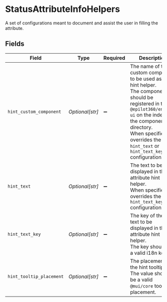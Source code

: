 # StatusAttributeInfoHelpers

A set of configurations meant to document and assist the user in filling the attribute.


## Fields

| Field                                                                                                                                                                                                                                                     | Type                                                                                                                                                                                                                                                      | Required                                                                                                                                                                                                                                                  | Description                                                                                                                                                                                                                                               | Example                                                                                                                                                                                                                                                   |
| --------------------------------------------------------------------------------------------------------------------------------------------------------------------------------------------------------------------------------------------------------- | --------------------------------------------------------------------------------------------------------------------------------------------------------------------------------------------------------------------------------------------------------- | --------------------------------------------------------------------------------------------------------------------------------------------------------------------------------------------------------------------------------------------------------- | --------------------------------------------------------------------------------------------------------------------------------------------------------------------------------------------------------------------------------------------------------- | --------------------------------------------------------------------------------------------------------------------------------------------------------------------------------------------------------------------------------------------------------- |
| `hint_custom_component`                                                                                                                                                                                                                                   | *Optional[str]*                                                                                                                                                                                                                                           | :heavy_minus_sign:                                                                                                                                                                                                                                        | The name of the custom component to be used as the hint helper.<br/>The component should be registered in the `@epilot360/entity-ui` on the index of the components directory.<br/>When specified it overrides the `hint_text` or `hint_text_key` configuration.<br/> |                                                                                                                                                                                                                                                           |
| `hint_text`                                                                                                                                                                                                                                               | *Optional[str]*                                                                                                                                                                                                                                           | :heavy_minus_sign:                                                                                                                                                                                                                                        | The text to be displayed in the attribute hint helper.<br/>When specified it overrides the `hint_text_key` configuration.<br/>                                                                                                                            |                                                                                                                                                                                                                                                           |
| `hint_text_key`                                                                                                                                                                                                                                           | *Optional[str]*                                                                                                                                                                                                                                           | :heavy_minus_sign:                                                                                                                                                                                                                                        | The key of the hint text to be displayed in the attribute hint helper.<br/>The key should be a valid i18n key.<br/>                                                                                                                                       |                                                                                                                                                                                                                                                           |
| `hint_tooltip_placement`                                                                                                                                                                                                                                  | *Optional[str]*                                                                                                                                                                                                                                           | :heavy_minus_sign:                                                                                                                                                                                                                                        | The placement of the hint tooltip.<br/>The value should be a valid `@mui/core` tooltip placement.<br/>                                                                                                                                                    | top                                                                                                                                                                                                                                                       |